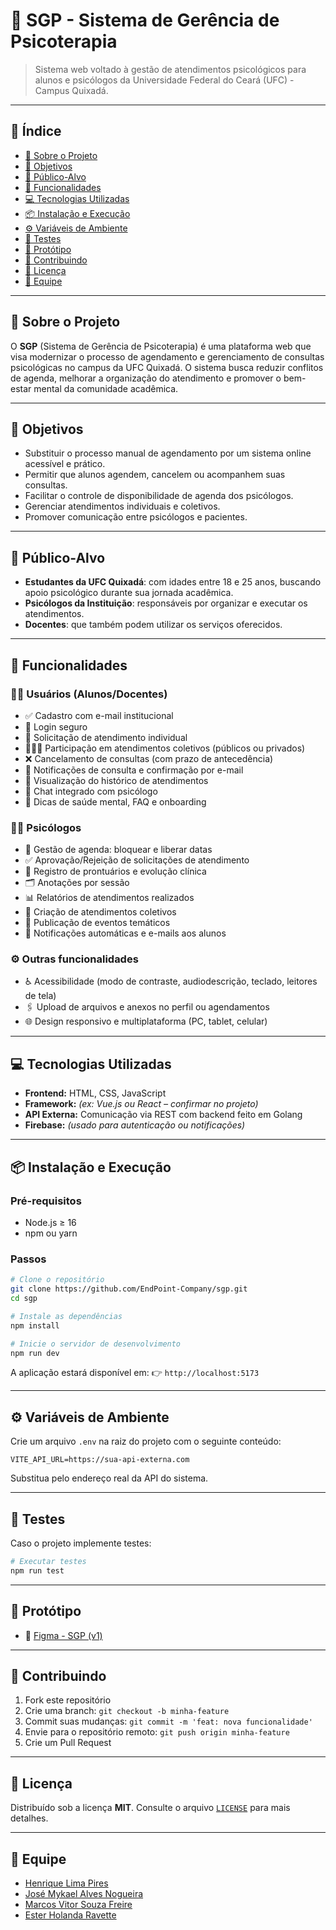 # 🧠 SGP - Sistema de Gerência de Psicoterapia

> Sistema web voltado à gestão de atendimentos psicológicos para alunos e psicólogos da Universidade Federal do Ceará (UFC) - Campus Quixadá.

---

## 📌 Índice

* [📝 Sobre o Projeto](#-sobre-o-projeto)
* [🎯 Objetivos](#-objetivos)
* [👤 Público-Alvo](#-público-alvo)
* [🔑 Funcionalidades](#-funcionalidades)
* [💻 Tecnologias Utilizadas](#-tecnologias-utilizadas)
* [📦 Instalação e Execução](#-instalação-e-execução)
* [⚙️ Variáveis de Ambiente](#-variáveis-de-ambiente)
* [🧪 Testes](#-testes)
* [📌 Protótipo](#-protótipo)
* [🤝 Contribuindo](#-contribuindo)
* [📄 Licença](#-licença)
* [👥 Equipe](#-equipe)

---

## 📝 Sobre o Projeto

O **SGP** (Sistema de Gerência de Psicoterapia) é uma plataforma web que visa modernizar o processo de agendamento e gerenciamento de consultas psicológicas no campus da UFC Quixadá. O sistema busca reduzir conflitos de agenda, melhorar a organização do atendimento e promover o bem-estar mental da comunidade acadêmica.

---

## 🎯 Objetivos

* Substituir o processo manual de agendamento por um sistema online acessível e prático.
* Permitir que alunos agendem, cancelem ou acompanhem suas consultas.
* Facilitar o controle de disponibilidade de agenda dos psicólogos.
* Gerenciar atendimentos individuais e coletivos.
* Promover comunicação entre psicólogos e pacientes.

---

## 👤 Público-Alvo

* **Estudantes da UFC Quixadá**: com idades entre 18 e 25 anos, buscando apoio psicológico durante sua jornada acadêmica.
* **Psicólogos da Instituição**: responsáveis por organizar e executar os atendimentos.
* **Docentes**: que também podem utilizar os serviços oferecidos.

---

## 🔑 Funcionalidades

### 👩‍🎓 Usuários (Alunos/Docentes)

* ✅ Cadastro com e-mail institucional
* 🔐 Login seguro
* 📆 Solicitação de atendimento individual
* 🧑‍🤝‍🧑 Participação em atendimentos coletivos (públicos ou privados)
* ❌ Cancelamento de consultas (com prazo de antecedência)
* 🔔 Notificações de consulta e confirmação por e-mail
* 🧭 Visualização do histórico de atendimentos
* 💬 Chat integrado com psicólogo
* 🎒 Dicas de saúde mental, FAQ e onboarding

### 🧑‍⚕️ Psicólogos

* 📆 Gestão de agenda: bloquear e liberar datas
* ✅ Aprovação/Rejeição de solicitações de atendimento
* 🧾 Registro de prontuários e evolução clínica
* 🗂️ Anotações por sessão
* 📊 Relatórios de atendimentos realizados
* 👥 Criação de atendimentos coletivos
* 📣 Publicação de eventos temáticos
* 📨 Notificações automáticas e e-mails aos alunos

### ⚙️ Outras funcionalidades

* ♿ Acessibilidade (modo de contraste, audiodescrição, teclado, leitores de tela)
* 🖇️ Upload de arquivos e anexos no perfil ou agendamentos
* 🌐 Design responsivo e multiplataforma (PC, tablet, celular)

---

## 💻 Tecnologias Utilizadas

* **Frontend:** HTML, CSS, JavaScript
* **Framework:** *(ex: Vue.js ou React – confirmar no projeto)*
* **API Externa:** Comunicação via REST com backend feito em Golang
* **Firebase:** *(usado para autenticação ou notificações)*

---

## 📦 Instalação e Execução

### Pré-requisitos

* Node.js ≥ 16
* npm ou yarn

### Passos

```bash
# Clone o repositório
git clone https://github.com/EndPoint-Company/sgp.git
cd sgp

# Instale as dependências
npm install

# Inicie o servidor de desenvolvimento
npm run dev
```

A aplicação estará disponível em:
👉 `http://localhost:5173`

---

## ⚙️ Variáveis de Ambiente

Crie um arquivo `.env` na raiz do projeto com o seguinte conteúdo:

```env
VITE_API_URL=https://sua-api-externa.com
```

Substitua pelo endereço real da API do sistema.

---

## 🧪 Testes

Caso o projeto implemente testes:

```bash
# Executar testes
npm run test
```

---

## 📌 Protótipo

* 🔗 [Figma - SGP (v1)](https://www.figma.com/design/s1i3XnxhsLdoyz1VzUho37/Segunda-Vez?node-id=0-1&t=lHVNFKE2a0ySDlCp-1)

---

## 🤝 Contribuindo

1. Fork este repositório
2. Crie uma branch: `git checkout -b minha-feature`
3. Commit suas mudanças: `git commit -m 'feat: nova funcionalidade'`
4. Envie para o repositório remoto: `git push origin minha-feature`
5. Crie um Pull Request

---

## 📄 Licença

Distribuído sob a licença **MIT**.
Consulte o arquivo [`LICENSE`](LICENSE) para mais detalhes.

---

## 👥 Equipe

* [Henrique Lima Pires](https://github.com/Hexcold)
* [José Mykael Alves Nogueira](https://github.com/mykaelAlves)
* [Marcos Vitor Souza Freire](https://github.com/marquinvitor)
* [Ester Holanda Ravette](https://github.com/esterravette)
